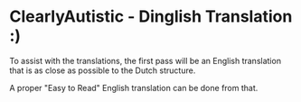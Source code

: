 # ClearlyAutistic - Dinglish Translation :)

To assist with the translations, the first pass will be an English translation that is as close as possible to the Dutch structure.

A proper "Easy to Read" English translation can be done from that.

